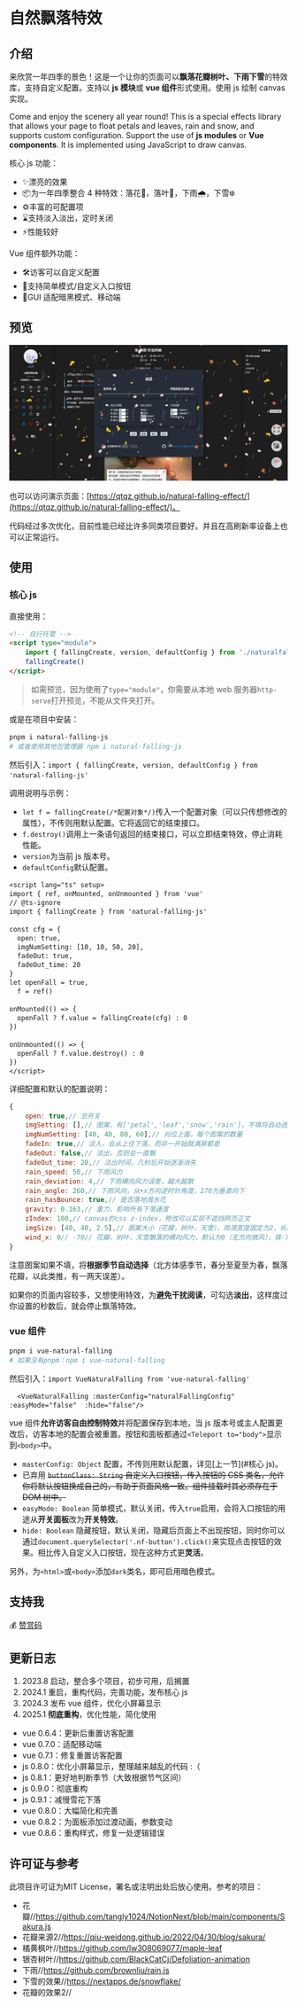 # 自然飘落特效

## 介绍

来欣赏一年四季的景色！这是一个让你的页面可以**飘落花瓣树叶、下雨下雪**的特效库，支持自定义配置。支持以 **js 模块**或 **vue 组件**形式使用。使用 js 绘制 canvas 实现。

Come and enjoy the scenery all year round! This is a special effects library that allows your page to float petals and leaves, rain and snow, and supports custom configuration. Support the use of **js modules** or **Vue components**. It is implemented using JavaScript to draw canvas.

核心 js 功能：

* ✨漂亮的效果
* 📦为一年四季整合 4 种特效：落花🌸，落叶🍂，下雨🌧️，下雪❄️
* ⚙️丰富的可配置项
* ⌛支持淡入淡出，定时关闭
* ⚡性能较好

Vue 组件额外功能：

* 🛠️访客可以自定义配置
* 👶支持简单模式/自定义入口按钮
* 📱GUI 适配暗黑模式、移动端

## 预览

![](./demo.webp)

也可以访问演示页面：[https://qtqz.github.io/natural-falling-effect/](https://qtqz.github.io/natural-falling-effect/)。

代码经过多次优化，目前性能已经比许多同类项目要好。并且在高刷新率设备上也可以正常运行。

## 使用

### 核心 js

直接使用：

```html
<!-- 自行托管 -->
<script type="module">
    import { fallingCreate, version, defaultConfig } from './naturalfalling.js'
    fallingCreate()
</script>
```

> 如需预览，因为使用了`type="module"`，你需要从本地 web 服务器`http-serve`打开预览，不能从文件夹打开。

或是在项目中安装：

```bash
pnpm i natural-falling-js
# 或者使用其他包管理器 npm i natural-falling-js
```

然后引入：`import { fallingCreate, version, defaultConfig } from 'natural-falling-js'`

调用说明与示例：

* `let f = fallingCreate(/*配置对象*/)`传入一个配置对象（可以只传想修改的属性），不传则用默认配置。它将返回它的结束接口。
* `f.destroy()`调用上一条语句返回的结束接口，可以立即结束特效，停止消耗性能。
* `version`为当前 js 版本号。
* `defaultConfig`默认配置。

```vue
<script lang="ts" setup>
import { ref, onMounted, onUnmounted } from 'vue'
// @ts-ignore
import { fallingCreate } from 'natural-falling-js'

const cfg = {
  open: true,
  imgNumSetting: [10, 10, 50, 20],
  fadeOut: true,
  fadeOut_time: 20
}
let openFall = true,
  f = ref()

onMounted(() => {
  openFall ? f.value = fallingCreate(cfg) : 0
})

onUnmounted(() => {
  openFall ? f.value.destroy() : 0
})
</script>
```

详细配置和默认的配置说明：

```js
{
    open: true,// 总开关
    imgSetting: [],// 图案，有['petal','leaf','snow','rain']，不填将自动选择
    imgNumSetting: [40, 40, 80, 60],// 对应上面，每个图案的数量
    fadeIn: true,// 淡入，会从上往下落，而非一开始就满屏都是
    fadeOut: false,// 淡出，否则会一直飘
    fadeOut_time: 20,// 淡出时间，几秒后开始逐渐消失
    rain_speed: 50,// 下雨风力
    rain_deviation: 4,// 下雨横向风力误差，越大越散
    rain_angle: 260,// 下雨风向，从+x方向逆时针角度，270为垂直向下
    rain_hasBounce: true,// 是否落地溅水花
    gravity: 0.163,// 重力，影响所有下落速度
    zIndex: 100,// canvas的css z-index，修改可以实现不遮挡网页正文
    imgSize: [40, 40, 2.5],// 图案大小（花瓣，树叶，天雪），雨滴宽度固定为2，长度跟风力有关
    wind_x: 0// -70// 花瓣，树叶，天雪飘落的横向风力，默认为0（无方向微风），填-70且关闭淡入时，效果与文末参考链接效果相似
}
```

注意图案如果不填，将**根据季节自动选择**（北方体感季节，春分至夏至为春，飘落花瓣，以此类推，有一两天误差）。

如果你的页面内容较多，又想使用特效，为**避免干扰阅读**，可勾选**淡出**，这样度过你设置的秒数后，就会停止飘落特效。

### vue 组件

```bash
pnpm i vue-natural-falling
# 如果没有pnpm：npm i vue-natural-falling
```

然后引入：`import VueNaturalFalling from 'vue-natural-falling'`

```vue
  <VueNaturalFalling :masterConfig="naturalFallingConfig" :easyMode="false"  :hide="false"/>
```

vue 组件**允许访客自由控制特效**并将配置保存到本地，当 js 版本号或主人配置更改后，访客本地的配置会被重置。按钮和面板都通过`<Teleport to="body">`显示到`<body>`中。

* `masterConfig: Object` 配置，不传则用默认配置，详见[上一节](#核心 js)。
* 已弃用 ~~`buttonClass: String` 自定义入口按钮，传入按钮的 CSS 类名，允许你将默认按钮换成自己的，有助于页面风格一致。组件挂载时其必须存在于 DOM 树中。~~
* `easyMode: Boolean` 简单模式，默认关闭，传入`true`启用，会将入口按钮的用途从**开关面板**改为**开关特效**。
* `hide: Boolean` 隐藏按钮，默认关闭，隐藏后页面上不出现按钮，同时你可以通过`document.querySelector('.nf-button').click()`来实现点击按钮的效果。相比传入自定义入口按钮，现在这种方式更**灵活**。

另外，为`<html>`或`<body>`添加`dark`类名，即可启用暗色模式。

## 支持我

💰 [赞赏码](https://qtqz.github.io/img/sponsor.png)

## 更新日志

1. 2023.8 启动，整合多个项目，初步可用，后搁置
2. 2024.1 重启，重构代码，完善功能，发布核心 js
3. 2024.3 发布 vue 组件，优化小屏幕显示
4. 2025.1 **彻底重构**，优化性能，简化使用

- vue 0.6.4：更新后重置访客配置
- vue 0.7.0：适配移动端
- vue 0.7.1：修复重置访客配置
- js 0.8.0：优化小屏幕显示，整理越来越乱的代码 :（
- js 0.8.1：更好地判断季节（大致根据节气区间）
- js 0.9.0：彻底重构
- js 0.9.1：减慢雪花下落
- vue 0.8.0：大幅简化和完善
- vue 0.8.2：为面板添加过渡动画，参数变动
- vue 0.8.6：重构样式，修复一处逻辑错误

## 许可证与参考

此项目许可证为MIT License，署名或注明出处后放心使用。参考的项目：

* 花瓣//https://github.com/tangly1024/NotionNext/blob/main/components/Sakura.js
* 花瓣来源2//https://qiu-weidong.github.io/2022/04/30/blog/sakura/
* 橘黄枫叶//https://github.com/lw308069077/maple-leaf
* 银杏树叶//https://github.com/BlackCatCj/Defoliation-animation
* 下雨//https://github.com/brownliu/rain.js
* 下雪的效果//https://nextapps.de/snowflake/
* 花瓣的效果2//